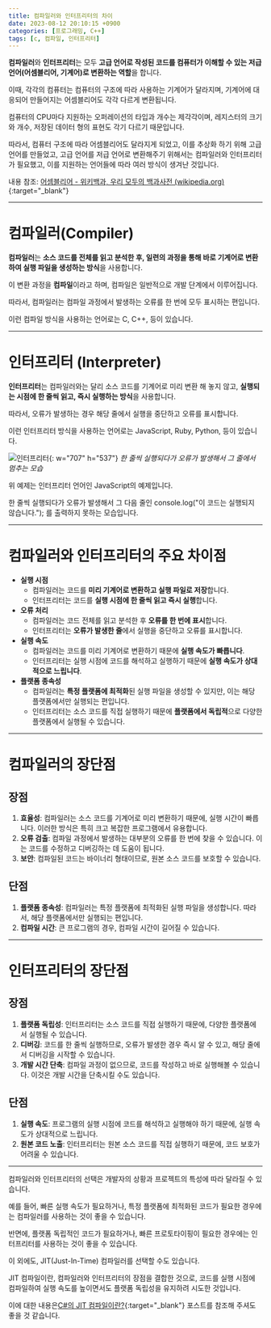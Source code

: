 ```yaml
---
title: 컴파일러와 인터프리터의 차이
date: 2023-08-12 20:10:15 +0900
categories: [프로그래밍, C++]
tags: [c, 컴파일, 인터프리터]
---
```


<span class="keyword">**컴파일러**</span>와 <span class="keyword">**인터프리터**</span>는 모두 **고급 언어로 작성된 코드를 컴퓨터가 이해할 수 있는 저급 언어(어셈블리어, 기계어)로 변환하는 역할**을 합니다.

이때, 각각의 컴퓨터는 컴퓨터의 구조에 따라 사용하는 기계어가 달라지며, 기계어에 대응되어 만들어지는 어셈블리어도 각각 다르게 변환됩니다.

컴퓨터의 CPU마다 지원하는 오퍼레이션의 타입과 개수는 제각각이며, 레지스터의 크기와 개수, 저장된 데이터 형의 표현도 각기 다르기 때문입니다.

따라서, 컴퓨터 구조에 따라 어셈블리어도 달라지게 되었고, 이를 추상화 하기 위해 고급 언어를 만들었고, 고급 언어를 저급 언어로 변환해주기 위해서는 컴파일러와 인터프리터가 필요했고, 이를 지원하는 언어들에 따라 여러 방식이 생겨난 것입니다.

내용 참조: [어셈블리어 - 위키백과, 우리 모두의 백과사전 (wikipedia.org)](https://ko.wikipedia.org/wiki/%EC%96%B4%EC%85%88%EB%B8%94%EB%A6%AC%EC%96%B4#%EC%96%B4%EC%85%88%EB%B8%94%EB%9F%AC){:target="_blank"}

---

# 컴파일러(Compiler)

<span class="keyword">**컴파일러**</span>는 <span class="important">**소스 코드를 전체를 읽고 분석한 후, 일련의 과정을 통해 바로 기계어로 변환하여 실행 파일을 생성하는 방식**</span>을 사용합니다.

이 변환 과정을 **컴파일**이라고 하며, 컴파일은 일반적으로 개발 단계에서 이루어집니다.

따라서, 컴파일러는 컴파일 과정에서 발생하는 오류를 한 번에 모두 표시하는 편입니다.

이런 컴파일 방식을 사용하는 언어로는 C, C++, 등이 있습니다.

---

# 인터프리터 (Interpreter)

<span class="keyword">**인터프리터**</span>는 컴파일러와는 달리 소스 코드를 기계어로 미리 변환 해 놓지 않고, <span class="important">**실행되는 시점에 한 줄씩 읽고, 즉시 실행하는 방식**</span>을 사용합니다.

따라서, 오류가 발생하는 경우 해당 줄에서 실행을 중단하고 오류를 표시합니다.

이런 인터프리터 방식을 사용하는 언어로는 JavaScript, Ruby, Python, 등이 있습니다.

![인터프리터](https://drive.google.com/uc?export=view&amp;id=16YRyvNJgWJX13u-AS-PfXeidp5xZWWyo){: w="707" h="537"}
_한 줄씩 실행되다가 오류가 발생해서 그 줄에서 멈추는 모습_

<span class="text-muted small">위 예제는 인터프리터 언어인 JavaScript의 예제입니다.</span>

<span class="text-muted small">한 줄씩 실행되다가 오류가 발생해서 그 다음 줄인 <span class="important">console.log("이 코드는 실행되지 않습니다.");</span> 를 출력하지 못하는 모습입니다.</span>

---

# 컴파일러와 인터프리터의 주요 차이점

- **실행 시점**
    - 컴파일러는 코드를 **미리 기계어로 변환하고 실행 파일로 저장**합니다.
    - 인터프리터는 코드를 **실행 시점에 한 줄씩 읽고 즉시 실행**합니다.
- **오류 처리**
    - 컴파일러는 코드 전체를 읽고 분석한 후 **오류를 한 번에 표시**합니다.
    - 인터프리터는 **오류가 발생한 줄**에서 실행을 중단하고 오류를 표시합니다.
- **실행 속도**
    - 컴파일러는 코드를 미리 기계어로 변환하기 때문에 **실행 속도가 빠릅니다**.
    - 인터프리터는 실행 시점에 코드를 해석하고 실행하기 때문에 **실행 속도가 상대적으로 느립니다**.
- **플랫폼 종속성**
    - 컴파일러는 **특정 플랫폼에 최적화**된 실행 파일을 생성할 수 있지만, 이는 해당 플랫폼에서만 실행되는 편입니다.
    - 인터프리터는 소스 코드를 직접 실행하기 때문에 **플랫폼에서 독립적**으로 다양한 플랫폼에서 실행될 수 있습니다.

---

# 컴파일러의 장단점

## 장점

1. **효율성**: 컴파일러는 소스 코드를 기계어로 미리 변환하기 때문에, 실행 시간이 빠릅니다. 이러한 방식은 특히 크고 복잡한 프로그램에서 유용합니다.
2. **오류 검출**: 컴파일 과정에서 발생하는 대부분의 오류를 한 번에 찾을 수 있습니다. 이는 코드를 수정하고 디버깅하는 데 도움이 됩니다.
3. **보안**: 컴파일된 코드는 바이너리 형태이므로, 원본 소스 코드를 보호할 수 있습니다.

## 단점

1. **플랫폼 종속성**: 컴파일러는 특정 플랫폼에 최적화된 실행 파일을 생성합니다. 따라서, 해당 플랫폼에서만 실행되는 편입니다.
2. **컴파일 시간**: 큰 프로그램의 경우, 컴파일 시간이 길어질 수 있습니다.

---

# 인터프리터의 장단점

## 장점

1. **플랫폼 독립성**: 인터프리터는 소스 코드를 직접 실행하기 때문에, 다양한 플랫폼에서 실행될 수 있습니다.
2. **디버깅**: 코드를 한 줄씩 실행하므로, 오류가 발생한 경우 즉시 알 수 있고, 해당 줄에서 디버깅을 시작할 수 있습니다.
3. **개발 시간 단축**: 컴파일 과정이 없으므로, 코드를 작성하고 바로 실행해볼 수 있습니다. 이것은 개발 시간을 단축시킬 수도 있습니다.

## 단점

1. **실행 속도**: 프로그램의 실행 시점에 코드를 해석하고 실행해야 하기 때문에, 실행 속도가 상대적으로 느립니다.
2. **원본 코드 노출**: 인터프리터는 원본 소스 코드를 직접 실행하기 때문에, 코드 보호가 어려울 수 있습니다.

---

컴파일러와 인터프리터의 선택은 개발자의 상황과 프로젝트의 특성에 따라 달라질 수 있습니다.

예를 들어, 빠른 실행 속도가 필요하거나, 특정 플랫폼에 최적화된 코드가 필요한 경우에는 컴파일러를 사용하는 것이 좋을 수 있습니다.

반면에, 플랫폼 독립적인 코드가 필요하거나, 빠른 프로토타이핑이 필요한 경우에는 인터프리터를 사용하는 것이 좋을 수 있습니다.

이 외에도, <span class="keyword">JIT(Just-In-Time)</span> 컴파일러를 선택할 수도 있습니다.

JIT 컴파일이란, 컴파일러와 인터프리터의 장점을 결합한 것으로, 코드를 실행 시점에 컴파일하여 실행 속도를 높이면서도 플랫폼 독립성을 유지하려 시도한 것입니다.

이에 대한 내용은[C#의 JIT 컴파일이란?](/posts/CS%EC%9D%98-JIT-%EC%BB%B4%ED%8C%8C%EC%9D%BC%EC%9D%B4%EB%9E%80/){:target="_blank"} 포스트를 참조해 주셔도 좋을 것 같습니다.